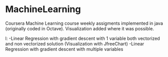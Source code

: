 # MachineLearning

Coursera Machine Learning course weekly assigments implemented in java (originally coded in Octave).
Visualization added where it was possible.

l: 
-Linear Regression with gradient descent with 1 variable both vectorized and non vectorized solution (Visualization with JfreeChart)
-Linear Regression with gradient descent with multiple variables

